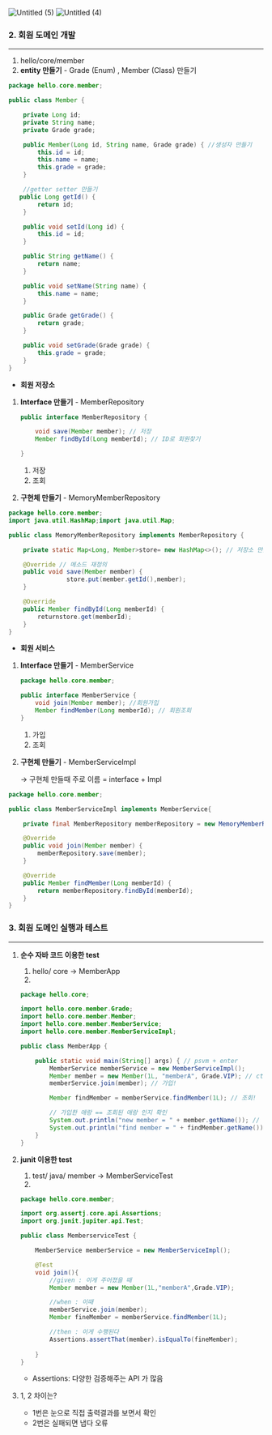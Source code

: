 ![Untitled (5)](https://user-images.githubusercontent.com/69195315/138503865-19c7ecf1-316a-4f4d-a593-407d78b58d0b.png)
![Untitled (4)](https://user-images.githubusercontent.com/69195315/138503876-d1fd3f9f-59bb-4d99-aa0a-e29fd7c5d8f5.png)

### 2. 회원 도메인 개발

---

1. hello/core/member
2. **entity 만들기** - Grade (Enum) , Member (Class) 만들기

```java
package hello.core.member;

public class Member {

    private Long id;
    private String name;
    private Grade grade;

    public Member(Long id, String name, Grade grade) { //생성자 만들기
        this.id = id;
        this.name = name;
        this.grade = grade;
    }

    //getter setter 만들기
   public Long getId() {
        return id;
    }

    public void setId(Long id) {
        this.id = id;
    }

    public String getName() {
        return name;
    }

    public void setName(String name) {
        this.name = name;
    }

    public Grade getGrade() {
        return grade;
    }

    public void setGrade(Grade grade) {
        this.grade = grade;
    }
}

```   
- **회원 저장소**   
1. **Interface 만들기** - MemberRepository
    
    ```java
    public interface MemberRepository {
    
        void save(Member member); // 저장
        Member findById(Long memberId); // ID로 회원찾기
    
    }
    ```
    
    1. 저장
    2. 조회

 3. **구현체 만들기** - MemoryMemberRepository

```java
package hello.core.member;
import java.util.HashMap;import java.util.Map;

public class MemoryMemberRepository implements MemberRepository {

    private static Map<Long, Member>store= new HashMap<>(); // 저장소 만들기

    @Override // 메소드 재정의
    public void save(Member member) {
				store.put(member.getId(),member);
    }

    @Override
    public Member findById(Long memberId) {
        returnstore.get(memberId);
    }
}

```   
- **회원 서비스**   
1. **Interface 만들기** - MemberService
    
    ```java
    package hello.core.member;
    
    public interface MemberService {
        void join(Member member); //회원가입
        Member findMember(Long memberId); // 회원조회
    }
    
    ```
    
    1. 가입
    2. 조회
    
2. **구현체 만들기** - MemberServiceImpl

    → 구현체 만들때 주로 이름 = interface + Impl 

```java
package hello.core.member;

public class MemberServiceImpl implements MemberService{

    private final MemberRepository memberRepository = new MemoryMemberRepository();

    @Override
    public void join(Member member) {
        memberRepository.save(member);
    }

    @Override
    public Member findMember(Long memberId) {
        return memberRepository.findById(memberId);
    }
}

```

### 3. 회원 도메인 실행과 테스트

---

1. **순수 자바 코드 이용한 test**
    1. hello/ core → MemberApp
    2. 
    
    ```java
    package hello.core;
    
    import hello.core.member.Grade;
    import hello.core.member.Member;
    import hello.core.member.MemberService;
    import hello.core.member.MemberServiceImpl;
    
    public class MemberApp {
    
        public static void main(String[] args) { // psvm + enter
            MemberService memberService = new MemberServiceImpl();
            Member member = new Member(1L, "memberA", Grade.VIP); // ctrl + alt + v
            memberService.join(member); // 가입!
    
            Member findMember = memberService.findMember(1L); // 조회!
    
            // 가입한 애랑 == 조회된 애랑 인지 확인
            System.out.println("new member = " + member.getName()); // soutv + enter
            System.out.println("find member = " + findMember.getName());
        }
    }
    
    ```
    
2.  **junit 이용한 test**
    1. test/ java/ member → MemberServiceTest 
    2.  
    
    ```java
    package hello.core.member;
    
    import org.assertj.core.api.Assertions;
    import org.junit.jupiter.api.Test;
    
    public class MemberserviceTest {
    
        MemberService memberService = new MemberServiceImpl();
    
        @Test
        void join(){
            //given : 이게 주어졌을 때
            Member member = new Member(1L,"memberA",Grade.VIP);
    
            //when : 이때
            memberService.join(member);
            Member fineMember = memberService.findMember(1L);
    
            //then : 이게 수행된다
            Assertions.assertThat(member).isEqualTo(fineMember);
                
        }
    }
    
    ```
    
    - Assertions: 다양한 검증해주는 API 가 많음
    
3. 1, 2 차이는?
    - 1번은 눈으로 직접 출력결과를 보면서 확인
    - 2번은 실패되면 냅다 오류
